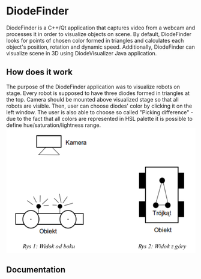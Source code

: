 DiodeFinder
===========
DiodeFinder is a C++/Qt application that captures video from a webcam and processes it in order to visualize objects on scene. By default, DiodeFinder looks for points of chosen color formed in triangles and calculates each object's position, rotation and dynamic speed. Additionally, DiodeFinder can visualize scene in 3D using DiodeVisualizer Java application.

<h2>How does it work</h2>
The purpose of the DiodeFinder application was to visualize robots on stage. Every robot is supposed to have three diodes formed in triangles at the top. Camera should be mounted above visualized stage so that all robots are visible. Then, user can choose diodes' color by clicking it on the left window. The user is also able to choose so called "Picking difference" - due to the fact that all colors are represented in HSL palette it is possible to define hue/saturation/lightness range.<br>
<img src="https://raw.githubusercontent.com/eiotec/DiodeFinder/master/Media/Picture1.png"><br>

<h2>Documentation</h2>


